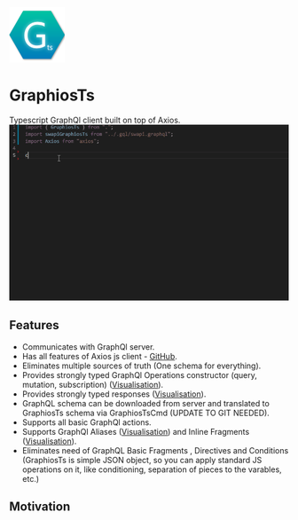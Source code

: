 ![Logo](https://github.com/pavelstencl/GraphiosTs/blob/master/media/logo.png "Logo")

# GraphiosTs
Typescript GraphQl client built on top of Axios.
![Example](https://github.com/pavelstencl/GraphiosTs/blob/master/media/example.gif "Basic example")

## Features
- Communicates with GraphQl server.
- Has all features of Axios js client - [GitHub](https://github.com/axios/axios).
- Eliminates multiple sources of truth (One schema for everything).
- Provides strongly typed GraphQl Operations constructor (query, mutation, subscription) ([Visualisation](https://github.com/pavelstencl/GraphiosTs/blob/master/media/example1.gif)).
- Provides strongly typed responses ([Visualisation](https://github.com/pavelstencl/GraphiosTs/blob/master/media/example2.gif)).
- GraphQL schema can be downloaded from server and translated to GraphiosTs schema via GraphiosTsCmd (UPDATE TO GIT NEEDED).
- Supports all basic GraphQl actions.
- Supports GraphQl Aliases ([Visualisation](https://github.com/pavelstencl/GraphiosTs/blob/master/media/example4.gif)) and Inline Fragments ([Visualisation](https://github.com/pavelstencl/GraphiosTs/blob/master/media/example3.gif)).
- Eliminates need of GraphQL Basic Fragments , Directives and Conditions (GraphiosTs is simple JSON object, so you can apply standard JS operations on it, like conditioning, separation of pieces to the varables, etc.)

## Motivation


